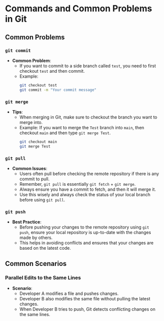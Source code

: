 # Commands and Common Problems in Git

## Common Problems

### `git commit`
- **Common Problem**: 
  - If you want to commit to a side branch called `test`, you need to first checkout `test` and then commit.
  - Example: 
    ```bash
    git checkout test
    git commit -m "Your commit message"
    ```

### `git merge`
- **Tips**:
  - When merging in Git, make sure to checkout the branch you want to merge into.
  - Example: If you want to merge the `Test` branch into `main`, then checkout `main` and then type `git merge Test`.
    ```bash
    git checkout main
    git merge Test
    ```

### `git pull`
- **Common Issues**:
  - Users often pull before checking the remote repository if there is any commit to pull.
  - Remember, `git pull` is essentially `git fetch` + `git merge`. 
  - Always ensure you have a commit to fetch, and then it will merge it.
  - Use this wisely and always check the status of your local branch before using `git pull`.

### `git push`
- **Best Practice**:
  - Before pushing your changes to the remote repository using `git push`, ensure your local repository is up-to-date with the changes made by others.
  - This helps in avoiding conflicts and ensures that your changes are based on the latest code.

## Common Scenarios

### Parallel Edits to the Same Lines
- **Scenario**:
  - Developer A modifies a file and pushes changes.
  - Developer B also modifies the same file without pulling the latest changes.
  - When Developer B tries to push, Git detects conflicting changes on the same lines.
